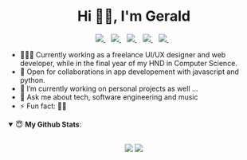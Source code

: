<h1 align="center">Hi 👋🏼, I'm Gerald</h1>


<p align='center'>
<a href="https://twitter.com/geraldelorm">
  <img src="https://img.shields.io/badge/twitter-%231DA1F2.svg?&style=for-the-badge&logo=twitter&logoColor=white" />
</a>&nbsp;&nbsp;
<a href="mailto:geraldelorm14@gmail.com">
  <img src="https://img.shields.io/badge/email-%23D14836.svg?&style=for-the-badge&logo=gmail&logoColor=white" />
</a>&nbsp;&nbsp;
<a href="https://www.linkedin.com/in/geraldelorm/">
  <img src="https://img.shields.io/badge/linkedin-%230077B5.svg?&style=for-the-badge&logo=linkedin&logoColor=white" />
</a>&nbsp;&nbsp;
<a href="https://geraldelorm.tech">
  <img src="https://img.shields.io/badge/Website-46a2f1.svg?&style=for-the-badge&logo=Google-Chrome&logoColor=white" />
</a>&nbsp;&nbsp;
<a href="https://docs.google.com/document/d/1XtlS6mGDNBKPTBHRoGBJU2gkk2swU5ZeAlG6h6YYDh4">
  <img src="https://img.shields.io/badge/Résumé-46a2f1.svg?&style=for-the-badge&logo=document&logoColor=white" />
</a>&nbsp;&nbsp;
<!-- <img src="https://gpvc.arturio.dev/o-ifeanyi" /> -->
</p>




- 👨🏽‍💻 Currently working as a freelance UI/UX designer and web developer, while in the final year of my HND in Computer Science.
- 🤝 Open for collaborations in app developement with javascript and python.
- 🔭 I’m currently working on personal projects as well ...
- 💬 Ask me about tech, software engineering and music
- ⚡ Fun fact: 🏀🏀
 <!-- - 🌱 I’m currently learning Bloc as a state management option
- 👯 I’m looking to collaborate on flutter or dart projects -->



<details open>
 <summary> 😇 <b>My Github Stats</b>: </summary>
<br>
<p align = "center">
  <img src = "https://github-readme-stats.vercel.app/api?username=geraldelorm&show_icons=true&theme=tokyonight&line_height=33">
  <img src = "https://github-readme-stats.vercel.app/api/top-langs/?username=geraldelorm&hide=html&theme=tokyonight&line_height=33">
</p>
</details>
